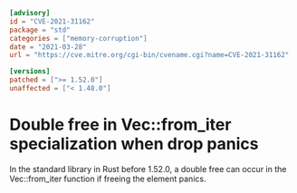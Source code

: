 ```toml
[advisory]
id = "CVE-2021-31162"
package = "std"
categories = ["memory-corruption"]
date = "2021-03-28"
url = "https://cve.mitre.org/cgi-bin/cvename.cgi?name=CVE-2021-31162"

[versions]
patched = [">= 1.52.0"]
unaffected = ["< 1.48.0"]
```

# Double free in Vec::from_iter specialization when drop panics

In the standard library in Rust before 1.52.0, a double free can occur in the Vec::from_iter function if freeing the element panics.
